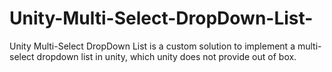 # Unity-Multi-Select-DropDown-List-
Unity Multi-Select DropDown List is a custom solution to implement a multi-select dropdown list in unity, which unity does not provide out of box. 
